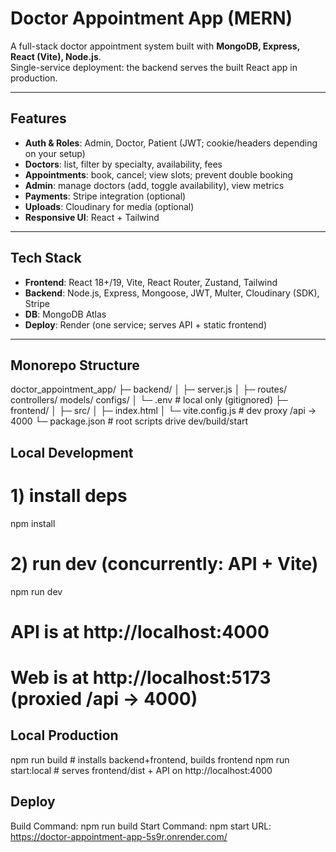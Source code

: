 # Doctor Appointment App (MERN)

A full-stack doctor appointment system built with **MongoDB, Express, React (Vite), Node.js**.  
Single-service deployment: the backend serves the built React app in production.

---

## Features

- **Auth & Roles**: Admin, Doctor, Patient (JWT; cookie/headers depending on your setup)
- **Doctors**: list, filter by specialty, availability, fees
- **Appointments**: book, cancel; view slots; prevent double booking
- **Admin**: manage doctors (add, toggle availability), view metrics
- **Payments**: Stripe integration (optional)
- **Uploads**: Cloudinary for media (optional)
- **Responsive UI**: React + Tailwind

---

## Tech Stack

- **Frontend**: React 18+/19, Vite, React Router, Zustand, Tailwind
- **Backend**: Node.js, Express, Mongoose, JWT, Multer, Cloudinary (SDK), Stripe
- **DB**: MongoDB Atlas
- **Deploy**: Render (one service; serves API + static frontend)

---

## Monorepo Structure
doctor_appointment_app/
├─ backend/
│ ├─ server.js
│ ├─ routes/ controllers/ models/ configs/
│ └─ .env # local only (gitignored)
├─ frontend/
│ ├─ src/
│ ├─ index.html
│ └─ vite.config.js # dev proxy /api -> 4000
└─ package.json # root scripts drive dev/build/start

## Local Development

# 1) install deps
npm install

# 2) run dev (concurrently: API + Vite)
npm run dev

# API is at http://localhost:4000
# Web is at http://localhost:5173 (proxied /api -> 4000)

## Local Production

npm run build          # installs backend+frontend, builds frontend
npm run start:local    # serves frontend/dist + API on http://localhost:4000

## Deploy

Build Command: npm run build
Start Command: npm start
URL: https://doctor-appointment-app-5s9r.onrender.com/
